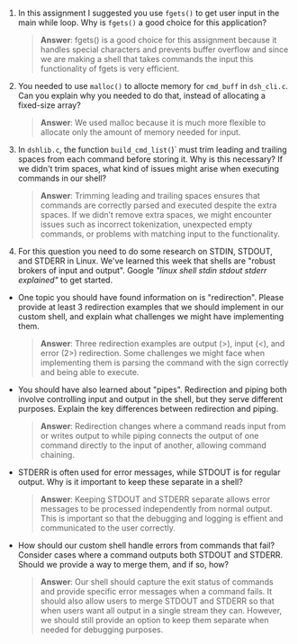 1. In this assignment I suggested you use `fgets()` to get user input in the main while loop. Why is `fgets()` a good choice for this application?

    > **Answer**: fgets() is a good choice for this assignment because it handles special characters and  prevents buffer overflow and since we are making a shell that takes commands the input this functionality of fgets is very efficient.

2. You needed to use `malloc()` to allocte memory for `cmd_buff` in `dsh_cli.c`. Can you explain why you needed to do that, instead of allocating a fixed-size array?

    > **Answer**:  We used malloc because it is much more flexible to allocate only the amount of memory needed for input.


3. In `dshlib.c`, the function `build_cmd_list(`)` must trim leading and trailing spaces from each command before storing it. Why is this necessary? If we didn't trim spaces, what kind of issues might arise when executing commands in our shell?

    > **Answer**: Trimming leading and trailing spaces ensures that commands are correctly parsed and executed despite the extra spaces. If we didn’t remove extra spaces, we might encounter issues such as incorrect tokenization, unexpected empty commands, or problems with matching input to the functionality.

4. For this question you need to do some research on STDIN, STDOUT, and STDERR in Linux. We've learned this week that shells are "robust brokers of input and output". Google _"linux shell stdin stdout stderr explained"_ to get started.

- One topic you should have found information on is "redirection". Please provide at least 3 redirection examples that we should implement in our custom shell, and explain what challenges we might have implementing them.

    > **Answer**:  Three redirection examples are output (>), input (<), and error (2>) redirection. Some challenges we might face when implementing them is parsing the command with the sign correctly and being able to execute.

- You should have also learned about "pipes". Redirection and piping both involve controlling input and output in the shell, but they serve different purposes. Explain the key differences between redirection and piping.

    > **Answer**:  Redirection changes where a command reads input from or writes output to while piping connects the output of one command directly to the input of another, allowing command chaining.

- STDERR is often used for error messages, while STDOUT is for regular output. Why is it important to keep these separate in a shell?

    > **Answer**:  Keeping STDOUT and STDERR separate allows error messages to be processed independently from normal output. This is important so that the debugging and logging is effient and communicated to the user correctly.
- How should our custom shell handle errors from commands that fail? Consider cases where a command outputs both STDOUT and STDERR. Should we provide a way to merge them, and if so, how?

    > **Answer**: Our shell should capture the exit status of commands and provide specific error messages when a command fails. It should also allow users to merge STDOUT and STDERR so that when users want all output in a single stream they can. However, we should still provide an option to keep them separate when needed for debugging purposes.

